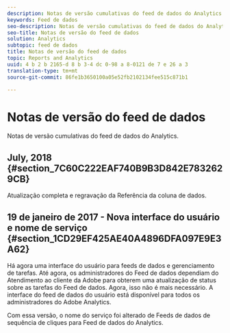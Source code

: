 ```yaml
---
description: Notas de versão cumulativas do feed de dados do Analytics.
keywords: Feed de dados
seo-description: Notas de versão cumulativas do feed de dados do Analytics.
seo-title: Notas de versão do feed de dados
solution: Analytics
subtopic: feed de dados
title: Notas de versão do feed de dados
topic: Reports and Analytics
uuid: 4 b 2 b 2165-d 8 b 3-4 dc 0-98 a 8-0121 de 7 e 26 a 3
translation-type: tm+mt
source-git-commit: 86fe1b3650100a05e52fb2102134fee515c871b1

---
```



# Notas de versão do feed de dados

Notas de versão cumulativas do feed de dados do Analytics.

## July, 2018 {#section_7C60C222EAF740B9B3D842E7832629CB}

Atualização completa e regravação da Referência da coluna de dados.

## 19 de janeiro de 2017 - Nova interface do usuário e nome de serviço {#section_1CD29EF425AE40A4896DFA097E9E3A62}

Há agora uma interface do usuário para feeds de dados e gerenciamento de tarefas. Até agora, os administradores do Feed de dados dependiam do Atendimento ao cliente da Adobe para obterem uma atualização de status sobre as tarefas do Feed de dados. Agora, isso não é mais necessário. A interface do feed de dados do usuário está disponível para todos os administradores do Adobe Analytics.

Com essa versão, o nome do serviço foi alterado de Feeds de dados de sequência de cliques para Feed de dados do Analytics.
